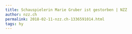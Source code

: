 ```yaml
---
title: Schauspielerin Marie Gruber ist gestorben | NZZ
author: nzz.ch
permalink: 2018-02-11-nzz.ch-1336591014.html
tags: hy
---
```



